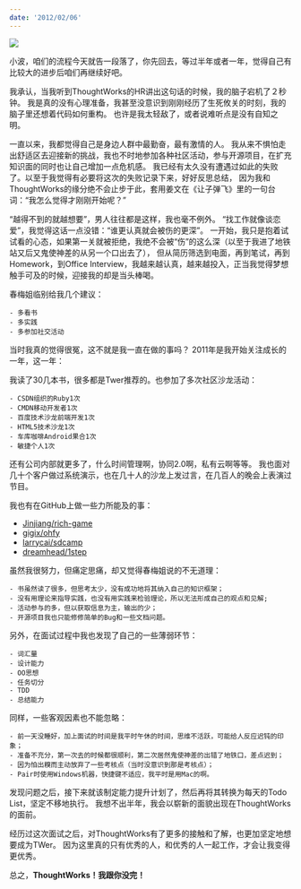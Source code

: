 ```yaml
---
date: '2012/02/06'
---
```


<img src='https://img0.baidu.com/it/u=2125285055,3831921968&fm=253&fmt=auto&app=138&f=JPEG?w=750&h=500' />

小波，咱们的流程今天就告一段落了，你先回去，等过半年或者一年，觉得自己有比较大的进步后咱们再继续好吧。

我承认，当我听到ThoughtWorks的HR讲出这句话的时候，我的脑子宕机了２秒钟。
我是真的没有心理准备，我甚至没意识到刚刚经历了生死攸关的时刻，我的脑子里还想着代码如何重构。
也许是我太轻敌了，或者说难听点是没有自知之明。

一直以来，我都觉得自己是身边人群中最勤奋，最有激情的人。
我从来不惧怕走出舒适区去迎接新的挑战，我也不时地参加各种社区活动，参与开源项目，在扩充知识面的同时也让自己增加一点危机感。
我已经有太久没有遭遇过如此的失败了。以至于我觉得有必要将这次的失败记录下来，好好反思总结，
因为我和ThoughtWorks的缘分绝不会止步于此，套用姜文在《让子弹飞》里的一句台词：“我怎么觉得才刚刚开始呢？”

“越得不到的就越想要”，男人往往都是这样，我也毫不例外。
“找工作就像谈恋爱”，我觉得这话一点没错：“谁更认真就会被伤的更深”。
一开始，我只是抱着试试看的心态，如果第一关就被拒绝，我绝不会被“伤”的这么深（以至于我进了地铁站又后又鬼使神差的从另一个口出去了），
但从简历筛选到电面，再到笔试，再到Homework，到Office Interview，我越来越认真，越来越投入，正当我觉得梦想触手可及的时候，迎接我的却是当头棒喝。

春梅姐临别给我几个建议：

    - 多看书
    - 多实践
    - 多参加社交活动

当时我真的觉得很冤，这不就是我一直在做的事吗？
2011年是我开始关注成长的一年，这一年：

我读了30几本书，很多都是Twer推荐的。也参加了多次社区沙龙活动：

    - CSDN组织的Ruby1次
    - CMDN移动开发者1次
    - 百度技术沙龙前端开发1次
    - HTML5技术沙龙1次
    - 车库咖啡Android果合1次
    - 敏捷个人1次

还有公司内部就更多了，什么时间管理啊，协同2.0啊，私有云啊等等。
我也面对几十个客户做过系统演示，也在几十人的沙龙上发过言，在几百人的晚会上表演过节目。

我也有在GitHub上做一些力所能及的事：

- [Jinjiang/rich-game](https://github.com/Jinjiang/rich-game)
- [gigix/ohfy](https://github.com/gigix/ohfy)
- [larrycai/sdcamp](https://github.com/larrycai/sdcamp)
- [dreamhead/1step](https://github.com/dreamhead/1step)

虽然我很努力，但痛定思痛，却又觉得春梅姐说的不无道理：

    - 书虽然读了很多，但思考太少，没有成功地将其纳入自己的知识框架；
    - 没有用理论来指导实践，也没有用实践来检验理论，所以无法形成自己的观点和见解;
    - 活动参与的多，但以获取信息为主，输出的少；
    - 开源项目我也只能修修简单的Bug和一些文档问题。

另外，在面试过程中我也发现了自己的一些薄弱环节：

    - 词汇量
    - 设计能力
    - OO思想
    - 任务切分
    - TDD
    - 总结能力

同样，一些客观因素也不能忽略：

    - 前一天没睡好，加上面试的时间是我平时午休的时间，思维不活跃，可能给人反应迟钝的印象；
    - 准备不充分，第一次去的时候都很顺利，第二次居然鬼使神差的出错了地铁口，差点迟到；
    - 因为怕出糗而主动放弃了一些考核点（当时没意识到那是考核点）；
    - Pair时使用Windows机器，快捷键不适应，我平时是用Mac的啊。

发现问题之后，接下来就该制定能力提升计划了，然后再将其转换为每天的Todo List，坚定不移地执行。
我想不出半年，我会以崭新的面貌出现在ThoughtWorks的面前。

经历过这次面试之后，对ThoughtWorks有了更多的接触和了解，也更加坚定地想要成为TWer。
因为这里真的只有优秀的人，和优秀的人一起工作，才会让我变得更优秀。

总之，**ThoughtWorks！我跟你没完！**
